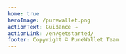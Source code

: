 ```yaml
---
home: true
heroImage: /purewallet.png
actionText: Guidance →
actionLink: /en/getstarted/
footer: Copyright © PureWallet Team
---
```

